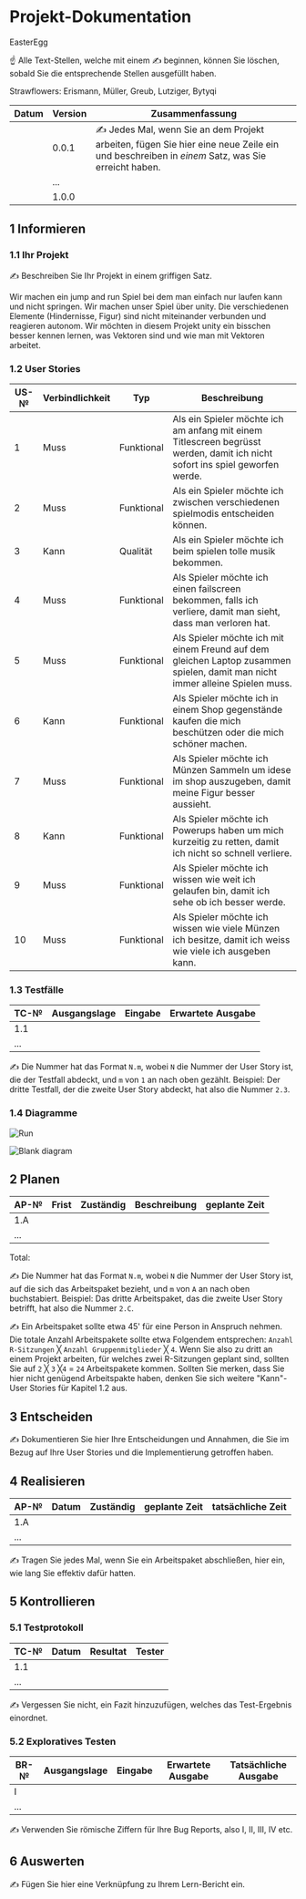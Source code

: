# Projekt-Dokumentation

EasterEgg

☝️ Alle Text-Stellen, welche mit einem ✍️ beginnen, können Sie löschen, sobald Sie die entsprechende Stellen ausgefüllt haben.

Strawflowers: Erismann, Müller, Greub, Lutziger, Bytyqi

| Datum | Version | Zusammenfassung                                              |
| ----- | ------- | ------------------------------------------------------------ |
|       | 0.0.1   | ✍️ Jedes Mal, wenn Sie an dem Projekt arbeiten, fügen Sie hier eine neue Zeile ein und beschreiben in *einem* Satz, was Sie erreicht haben. |
|       | ...     |                                                              |
|       | 1.0.0   |                                                              |

## 1 Informieren

### 1.1 Ihr Projekt

✍️ Beschreiben Sie Ihr Projekt in einem griffigen Satz.

Wir machen ein jump and run Spiel bei dem man einfach nur laufen kann und nicht springen. Wir machen unser Spiel über unity. Die verschiedenen Elemente (Hindernisse, Figur) sind nicht miteinander verbunden und reagieren autonom. Wir möchten in diesem Projekt unity ein bisschen besser kennen lernen, was Vektoren sind und wie man mit Vektoren arbeitet.

### 1.2 User Stories

| US-№ | Verbindlichkeit | Typ  | Beschreibung                       |
| ----| --------------- | ---- | ---------------------------------- |
| 1  |        Muss       |   Funktional   | Als ein Spieler möchte ich am anfang mit einem Titlescreen begrüsst werden, damit ich nicht sofort ins spiel geworfen werde. |
| 2  |           Muss      |   Funktional   |   Als ein Spieler möchte ich zwischen verschiedenen spielmodis entscheiden können.     |
| 3  |           Kann      |   Qualität     |   Als ein Spieler möchte ich beim spielen tolle musik bekommen.                                 |
| 4  |           Muss      |   Funktional   |   Als Spieler möchte ich einen failscreen bekommen, falls ich verliere, damit man sieht, dass man verloren hat.   |
| 5  |           Muss      |   Funktional   |   Als Spieler möchte ich mit einem Freund auf dem gleichen Laptop zusammen spielen, damit man nicht immer alleine Spielen muss.  |
| 6  |           Kann      |   Funktional   |   Als Spieler möchte ich in einem Shop gegenstände kaufen die mich beschützen oder die mich schöner machen.     |
| 7  |           Muss      |   Funktional   |   Als Spieler möchte ich Münzen Sammeln um idese im shop auszugeben, damit meine Figur besser aussieht.        |
| 8  |           Kann      |   Funktional   |   Als Spieler möchte ich Powerups haben um mich kurzeitig zu retten, damit ich nicht so schnell verliere.      |
| 9  |           Muss      |   Funktional   |   Als Spieler möchte ich wissen wie weit ich gelaufen bin, damit ich sehe ob ich besser werde. |     
| 10 |           Muss      |   Funktional   |   Als Spieler möchte ich wissen wie viele Münzen ich besitze, damit ich weiss wie viele ich ausgeben kann. |
 

### 1.3 Testfälle

| TC-№ | Ausgangslage | Eingabe | Erwartete Ausgabe |
| ---- | ------------ | ------- | ----------------- |
| 1.1  |              |         |                   |
| ...  |              |         |                   |

✍️ Die Nummer hat das Format `N.m`, wobei `N` die Nummer der User Story ist, die der Testfall abdeckt, und `m` von `1` an nach oben gezählt. Beispiel: Der dritte Testfall, der die zweite User Story abdeckt, hat also die Nummer `2.3`.

### 1.4 Diagramme
![Run](https://user-images.githubusercontent.com/110893288/220324194-476d5fbe-c8ab-4b4f-abd5-931698f17e79.png)


![Blank diagram](https://user-images.githubusercontent.com/110885770/220322741-d9e832e7-4baf-46a4-87b5-53099bd42f67.png)

## 2 Planen

| AP-№ | Frist | Zuständig | Beschreibung | geplante Zeit |
| ---- | ----- | --------- | ------------ | ------------- |
| 1.A  |       |           |              |               |
| ...  |       |           |              |               |

Total: 

✍️ Die Nummer hat das Format `N.m`, wobei `N` die Nummer der User Story ist, auf die sich das Arbeitspaket bezieht, und `m` von `A` an nach oben buchstabiert. Beispiel: Das dritte Arbeitspaket, das die zweite User Story betrifft, hat also die Nummer `2.C`.

✍️ Ein Arbeitspaket sollte etwa 45' für eine Person in Anspruch nehmen. Die totale Anzahl Arbeitspakete sollte etwa Folgendem entsprechen: `Anzahl R-Sitzungen` ╳ `Anzahl Gruppenmitglieder` ╳ `4`. Wenn Sie also zu dritt an einem Projekt arbeiten, für welches zwei R-Sitzungen geplant sind, sollten Sie auf `2` ╳ `3` ╳`4` = `24` Arbeitspakete kommen. Sollten Sie merken, dass Sie hier nicht genügend Arbeitspakte haben, denken Sie sich weitere "Kann"-User Stories für Kapitel 1.2 aus.

## 3 Entscheiden

✍️ Dokumentieren Sie hier Ihre Entscheidungen und Annahmen, die Sie im Bezug auf Ihre User Stories und die Implementierung getroffen haben.

## 4 Realisieren

| AP-№ | Datum | Zuständig | geplante Zeit | tatsächliche Zeit |
| ---- | ----- | --------- | ------------- | ----------------- |
| 1.A  |       |           |               |                   |
| ...  |       |           |               |                   |

✍️ Tragen Sie jedes Mal, wenn Sie ein Arbeitspaket abschließen, hier ein, wie lang Sie effektiv dafür hatten.

## 5 Kontrollieren

### 5.1 Testprotokoll

| TC-№ | Datum | Resultat | Tester |
| ---- | ----- | -------- | ------ |
| 1.1  |       |          |        |
| ...  |       |          |        |

✍️ Vergessen Sie nicht, ein Fazit hinzuzufügen, welches das Test-Ergebnis einordnet.

### 5.2 Exploratives Testen

| BR-№ | Ausgangslage | Eingabe | Erwartete Ausgabe | Tatsächliche Ausgabe |
| ---- | ------------ | ------- | ----------------- | -------------------- |
| I    |              |         |                   |                      |
| ...  |              |         |                   |                      |

✍️ Verwenden Sie römische Ziffern für Ihre Bug Reports, also I, II, III, IV etc.

## 6 Auswerten

✍️ Fügen Sie hier eine Verknüpfung zu Ihrem Lern-Bericht ein.
